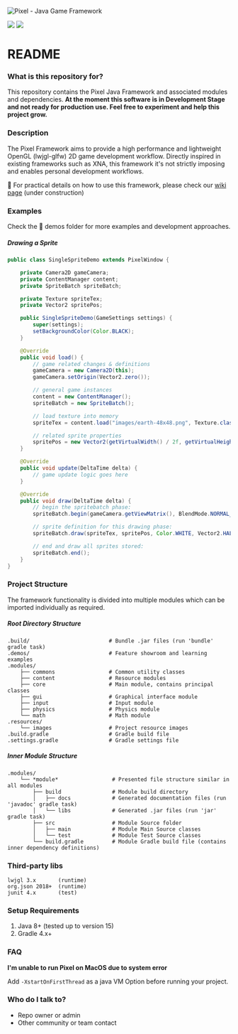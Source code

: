 ![Pixel - Java Game Framework]()

![](https://img.shields.io/badge/platform-Windows%20%7C%20Linux%20%7C%20MacOS-lightgrey) ![](https://img.shields.io/badge/java-%3E%3D%208-green)

# README #

### What is this repository for? ###

This repository contains the Pixel Java Framework and associated modules and dependencies. 
**At the moment this software is in Development Stage and not ready for production use. Feel free to experiment and help this project grow.** 

### Description ###

The Pixel Framework aims to provide a high performance and lightweight OpenGL (lwjgl-glfw) 2D game development workflow. 
Directly inspired in existing frameworks such as XNA, this framework it's not strictly imposing and enables personal development workflows.

:book: For practical details on how to use this framework, please check our [wiki page]()  (under construction) 

### Examples ##

Check the :file_folder: demos folder for more examples and development approaches.

##### Drawing a Sprite #####

```java
public class SingleSpriteDemo extends PixelWindow {

    private Camera2D gameCamera;
    private ContentManager content;
    private SpriteBatch spriteBatch;

    private Texture spriteTex;
    private Vector2 spritePos;

    public SingleSpriteDemo(GameSettings settings) {
        super(settings);
        setBackgroundColor(Color.BLACK);
    }

    @Override
    public void load() {
        // game related changes & definitions
        gameCamera = new Camera2D(this);
        gameCamera.setOrigin(Vector2.zero());

        // general game instances
        content = new ContentManager();
        spriteBatch = new SpriteBatch();

        // load texture into memory
        spriteTex = content.load("images/earth-48x48.png", Texture.class);

        // related sprite properties
        spritePos = new Vector2(getVirtualWidth() / 2f, getVirtualHeight() / 2f);
    }

    @Override
    public void update(DeltaTime delta) {
        // game update logic goes here
    }

    @Override
    public void draw(DeltaTime delta) {
        // begin the spritebatch phase:
        spriteBatch.begin(gameCamera.getViewMatrix(), BlendMode.NORMAL_BLEND);

        // sprite definition for this drawing phase:
        spriteBatch.draw(spriteTex, spritePos, Color.WHITE, Vector2.HALF, 3f);

        // end and draw all sprites stored:
        spriteBatch.end();
    }
}
```

### Project Structure ###

The framework functionality is divided into multiple modules which can be imported individually as required.

##### Root Directory Structure #####

    .build/                         # Bundle .jar files (run 'bundle' gradle task)
    .demos/                         # Feature showroom and learning examples
    .modules/
        ├── commons                 # Common utility classes
        ├── content                 # Resource modules
        ├── core                    # Main module, contains principal classes
        ├── gui                     # Graphical interface module
        ├── input                   # Input module
        ├── physics                 # Physics module
        └── math                    # Math module
    .resources/
        └── images                  # Project resource images
    .build.gradle                   # Gradle build file
    .settings.gradle                # Gradle settings file
    
##### Inner Module Structure #####

    .modules/
        └── *module*                 # Presented file structure similar in all modules
            ├── build                # Module build directory
            │   ├── docs             # Generated documentation files (run 'javadoc' gradle task)
            │   └── libs             # Generated .jar files (run 'jar' gradle task)
            ├── src                  # Module Source folder
            │   ├── main             # Module Main Source classes
            │   └── test             # Module Test Source classes
            └── build.gradle         # Module Gradle build file (contains inner dependency definitions)   

### Third-party libs ###

    lwjgl 3.x       (runtime)
    org.json 2018+  (runtime)
    junit 4.x       (test)
   
### Setup Requirements ###

1. Java 8+ (tested up to version 15)
2. Gradle 4.x+

### FAQ ###

**I'm unable to run Pixel on MacOS due to system error**

Add `-XstartOnFirstThread` as a java VM Option before running your project.

### Who do I talk to? ###

* Repo owner or admin
* Other community or team contact
